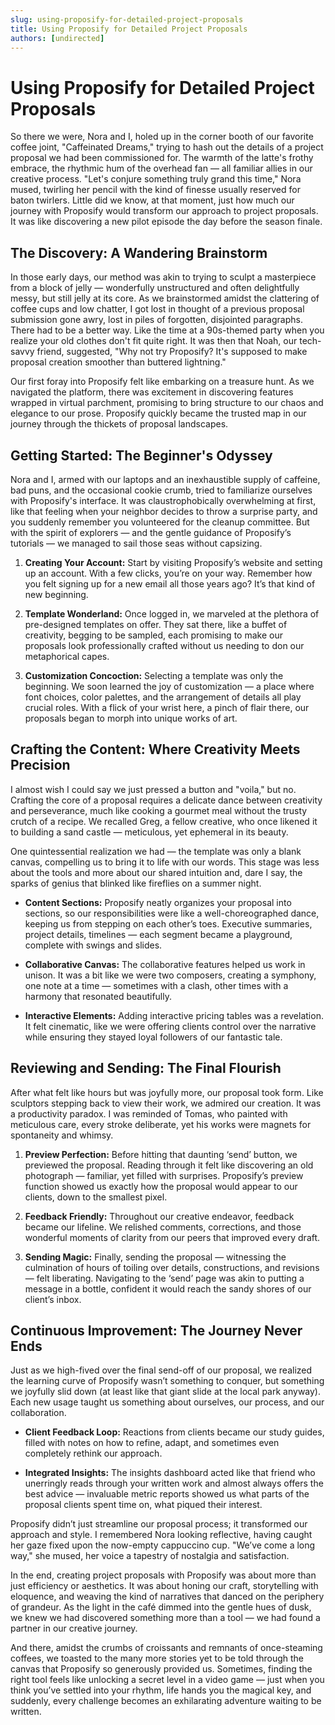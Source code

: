 ```yaml
---
slug: using-proposify-for-detailed-project-proposals
title: Using Proposify for Detailed Project Proposals
authors: [undirected]
---
```



# Using Proposify for Detailed Project Proposals

So there we were, Nora and I, holed up in the corner booth of our favorite coffee joint, "Caffeinated Dreams," trying to hash out the details of a project proposal we had been commissioned for. The warmth of the latte's frothy embrace, the rhythmic hum of the overhead fan — all familiar allies in our creative process. "Let's conjure something truly grand this time," Nora mused, twirling her pencil with the kind of finesse usually reserved for baton twirlers. Little did we know, at that moment, just how much our journey with Proposify would transform our approach to project proposals. It was like discovering a new pilot episode the day before the season finale.

## The Discovery: A Wandering Brainstorm

In those early days, our method was akin to trying to sculpt a masterpiece from a block of jelly — wonderfully unstructured and often delightfully messy, but still jelly at its core. As we brainstormed amidst the clattering of coffee cups and low chatter, I got lost in thought of a previous proposal submission gone awry, lost in piles of forgotten, disjointed paragraphs. There had to be a better way. Like the time at a 90s-themed party when you realize your old clothes don't fit quite right. It was then that Noah, our tech-savvy friend, suggested, "Why not try Proposify? It's supposed to make proposal creation smoother than buttered lightning." 

Our first foray into Proposify felt like embarking on a treasure hunt. As we navigated the platform, there was excitement in discovering features wrapped in virtual parchment, promising to bring structure to our chaos and elegance to our prose. Proposify quickly became the trusted map in our journey through the thickets of proposal landscapes.

## Getting Started: The Beginner's Odyssey

Nora and I, armed with our laptops and an inexhaustible supply of caffeine, bad puns, and the occasional cookie crumb, tried to familiarize ourselves with Proposify's interface. It was claustrophobically overwhelming at first, like that feeling when your neighbor decides to throw a surprise party, and you suddenly remember you volunteered for the cleanup committee. But with the spirit of explorers — and the gentle guidance of Proposify’s tutorials — we managed to sail those seas without capsizing.

1. **Creating Your Account:** Start by visiting Proposify’s website and setting up an account. With a few clicks, you’re on your way. Remember how you felt signing up for a new email all those years ago? It’s that kind of new beginning.

2. **Template Wonderland:** Once logged in, we marveled at the plethora of pre-designed templates on offer. They sat there, like a buffet of creativity, begging to be sampled, each promising to make our proposals look professionally crafted without us needing to don our metaphorical capes.

3. **Customization Concoction:** Selecting a template was only the beginning. We soon learned the joy of customization — a place where font choices, color palettes, and the arrangement of details all play crucial roles. With a flick of your wrist here, a pinch of flair there, our proposals began to morph into unique works of art.

## Crafting the Content: Where Creativity Meets Precision

I almost wish I could say we just pressed a button and "voila," but no. Crafting the core of a proposal requires a delicate dance between creativity and perseverance, much like cooking a gourmet meal without the trusty crutch of a recipe. We recalled Greg, a fellow creative, who once likened it to building a sand castle — meticulous, yet ephemeral in its beauty.

One quintessential realization we had — the template was only a blank canvas, compelling us to bring it to life with our words. This stage was less about the tools and more about our shared intuition and, dare I say, the sparks of genius that blinked like fireflies on a summer night.

- **Content Sections:** Proposify neatly organizes your proposal into sections, so our responsibilities were like a well-choreographed dance, keeping us from stepping on each other’s toes. Executive summaries, project details, timelines — each segment became a playground, complete with swings and slides.

- **Collaborative Canvas:** The collaborative features helped us work in unison. It was a bit like we were two composers, creating a symphony, one note at a time — sometimes with a clash, other times with a harmony that resonated beautifully.

- **Interactive Elements:** Adding interactive pricing tables was a revelation. It felt cinematic, like we were offering clients control over the narrative while ensuring they stayed loyal followers of our fantastic tale.

## Reviewing and Sending: The Final Flourish

After what felt like hours but was joyfully more, our proposal took form. Like sculptors stepping back to view their work, we admired our creation. It was a productivity paradox. I was reminded of Tomas, who painted with meticulous care, every stroke deliberate, yet his works were magnets for spontaneity and whimsy.

1. **Preview Perfection:** Before hitting that daunting ‘send’ button, we previewed the proposal. Reading through it felt like discovering an old photograph — familiar, yet filled with surprises. Proposify’s preview function showed us exactly how the proposal would appear to our clients, down to the smallest pixel.

2. **Feedback Friendly:** Throughout our creative endeavor, feedback became our lifeline. We relished comments, corrections, and those wonderful moments of clarity from our peers that improved every draft.

3. **Sending Magic:** Finally, sending the proposal — witnessing the culmination of hours of toiling over details, constructions, and revisions — felt liberating. Navigating to the ‘send’ page was akin to putting a message in a bottle, confident it would reach the sandy shores of our client’s inbox.

## Continuous Improvement: The Journey Never Ends

Just as we high-fived over the final send-off of our proposal, we realized the learning curve of Proposify wasn’t something to conquer, but something we joyfully slid down (at least like that giant slide at the local park anyway). Each new usage taught us something about ourselves, our process, and our collaboration.

- **Client Feedback Loop:** Reactions from clients became our study guides, filled with notes on how to refine, adapt, and sometimes even completely rethink our approach.

- **Integrated Insights:** The insights dashboard acted like that friend who unerringly reads through your written work and almost always offers the best advice — invaluable metric reports showed us what parts of the proposal clients spent time on, what piqued their interest.

Proposify didn’t just streamline our proposal process; it transformed our approach and style. I remembered Nora looking reflective, having caught her gaze fixed upon the now-empty cappuccino cup. "We’ve come a long way," she mused, her voice a tapestry of nostalgia and satisfaction.

In the end, creating project proposals with Proposify was about more than just efficiency or aesthetics. It was about honing our craft, storytelling with eloquence, and weaving the kind of narratives that danced on the periphery of grandeur. As the light in the café dimmed into the gentle hues of dusk, we knew we had discovered something more than a tool — we had found a partner in our creative journey.

And there, amidst the crumbs of croissants and remnants of once-steaming coffees, we toasted to the many more stories yet to be told through the canvas that Proposify so generously provided us. Sometimes, finding the right tool feels like unlocking a secret level in a video game — just when you think you’ve settled into your rhythm, life hands you the magical key, and suddenly, every challenge becomes an exhilarating adventure waiting to be written.